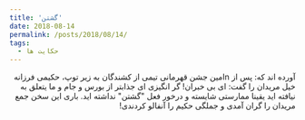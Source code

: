 ```yaml
---
title: 'گشتن'
date: 2018-08-14
permalink: /posts/2018/08/14/
tags:
  - حکایت ها
---
```

<div dir="rtl">

آورده اند که: پس از nامین جشن قهرمانی تیمی از کشندگان به زیر توپ، حکیمی فرزانه خیل مریدان را گفت: ای بی خبران! گر انگیزی ای جذابتر از بورس و جام و ما یتعلق به نیافته اید یقینا ممارستی شایسته و درخور فعل "گشتن" نداشته اید.
باری این سخن جمع مریدان را گران آمدی و جملگی حکیم را آنفالو کردندی!
</div>
